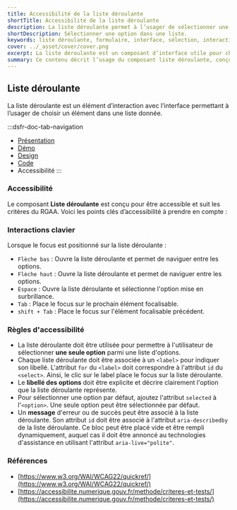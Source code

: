 ```yaml
---
title: Accessibilité de la liste déroulante
shortTitle: Accessibilité de la liste déroulante
description: La liste déroulante permet à l’usager de sélectionner une option unique parmi un ensemble de choix dans un espace limité.
shortDescription: Sélectionner une option dans une liste.
keywords: liste déroulante, formulaire, interface, sélection, interaction, design system, UX, UI, accessibilité, boutons radio, cases à cocher
cover: ../_asset/cover/cover.png
excerpt: La liste déroulante est un composant d’interface utile pour choisir un seul élément parmi plusieurs dans un espace restreint. Elle est recommandée entre 6 et 15 options.
summary: Ce contenu décrit l’usage du composant liste déroulante, conçu pour permettre à l’usager de sélectionner une seule option dans une liste lorsque l’espace est contraint. Il explique dans quels cas l’utiliser ou non, en comparaison avec les boutons radio ou les cases à cocher, selon le nombre de choix proposés. Des recommandations sont également données pour bien contextualiser son usage dans une interface et suivre les règles éditoriales adaptées. Ce guide s’adresse aux concepteurs d’interfaces soucieux de l’ergonomie et de la compréhension utilisateur.
---
```


## Liste déroulante

La liste déroulante est un élément d’interaction avec l’interface permettant à l’usager de choisir un élément dans une liste donnée.

:::dsfr-doc-tab-navigation
- [Présentation](../index.md)
- [Démo](../demo/index.md)
- [Design](../design/index.md)
- [Code](../code/index.md)
- Accessibilité
:::

### Accessibilité

Le composant **Liste déroulante** est conçu pour être accessible et suit les critères du RGAA. Voici les points clés d’accessibilité à prendre en compte :

### Interactions clavier

Lorsque le focus est positionné sur la liste déroulante :

- `Flèche bas` : Ouvre la liste déroulante et permet de naviguer entre les options.
- `Flèche haut` : Ouvre la liste déroulante et permet de naviguer entre les options.
- `Espace` : Ouvre la liste déroulante et sélectionne l'option mise en surbrillance.
- `Tab` : Place le focus sur le prochain élément focalisable.
- `shift + Tab` : Place le focus sur l'élément focalisable précédent.

### Règles d'accessibilité

- La liste déroulante doit être utilisée pour permettre à l'utilisateur de sélectionner **une seule option** parmi une liste d'options.
- Chaque liste déroulante doit être associée à un `<label>` pour indiquer son libellé. L'attribut `for` du `<label>` doit correspondre à l'attribut `id` du `<select>`. Ainsi, le clic sur le label place le focus sur la liste déroulante.
- Le **libellé des options** doit être explicite et décrire clairement l'option que la liste déroulante représente.
- Pour sélectionner une option par défaut, ajoutez l'attribut `selected` à l'`<option>`. Une seule option peut être sélectionnée par défaut.
- Un **message** d'erreur ou de succès peut être associé à la liste déroulante. Son attribut `id` doit être associé à l'attribut `aria-describedby` de la liste déroulante. Ce bloc peut être placé vide et être rempli dynamiquement, auquel cas il doit être annoncé au technologies d'assistance en utilisant l'attribut `aria-live="polite"`.

### Références

- [https://www.w3.org/WAI/WCAG22/quickref/](https://www.w3.org/WAI/WCAG22/quickref/)
- [https://accessibilite.numerique.gouv.fr/methode/criteres-et-tests/](https://accessibilite.numerique.gouv.fr/methode/criteres-et-tests/)
